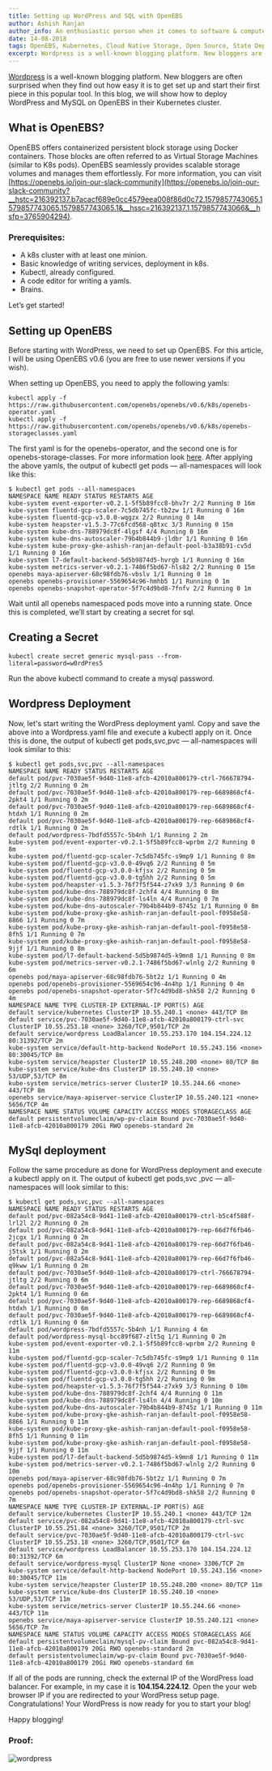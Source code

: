 ```yaml
---
title: Setting up WordPress and SQL with OpenEBS
author: Ashish Ranjan
author_info: An enthusiastic person when it comes to software & computers. I don't mind getting out of my comfort zone when things related to computing need to be done at the spur of the moment.
date: 14-08-2018
tags: OpenEBS, Kubernetes, Cloud Native Storage, Open Source, State Department
excerpt: Wordpress is a well-known blogging platform. New bloggers are often surprised when they find out how easy it is to get set up and start their first piece in this popular tool.
---
```


[Wordpress](https://en.wikipedia.org/wiki/WordPress) is a well-known blogging platform. New bloggers are often surprised when they find out how easy it is to get set up and start their first piece in this popular tool. In this blog, we will show how to deploy WordPress and MySQL on OpenEBS in their Kubernetes cluster.

## What is OpenEBS?

OpenEBS offers containerized persistent block storage using Docker containers. Those blocks are often referred to as Virtual Storage Machines (similar to K8s pods). OpenEBS seamlessly provides scalable storage volumes and manages them effortlessly. For more information, you can visit [https://openebs.io/join-our-slack-community](https://openebs.io/join-our-slack-community?__hstc=216392137.b7acacf689e0cc4579eea008f86d0c72.1579857743065.1579857743065.1579857743065.1&__hssc=216392137.1.1579857743066&__hsfp=3765904294).

### Prerequisites:

- A k8s cluster with at least one minion.
- Basic knowledge of writing services, deployment in k8s.
- Kubectl, already configured.
- A code editor for writing a yamls.
- Brains.

Let’s get started!

## Setting up OpenEBS

Before starting with WordPress, we need to set up OpenEBS. For this article, I will be using OpenEBS v0.6 (you are free to use newer versions if you wish).

When setting up OpenEBS, you need to apply the following yamls:

```
kubectl apply -f https://raw.githubusercontent.com/openebs/openebs/v0.6/k8s/openebs-operator.yaml
kubectl apply -f https://raw.githubusercontent.com/openebs/openebs/v0.6/k8s/openebs-storageclasses.yaml
```

The first yaml is for the openebs-operator, and the second one is for openebs-storage-classes. For more information look [here](https://docs.openebs.io/?__hstc=216392137.b7acacf689e0cc4579eea008f86d0c72.1579857743065.1579857743065.1579857743065.1&__hssc=216392137.1.1579857743066&__hsfp=3765904294). After applying the above yamls, the output of kubectl get pods — all-namespaces will look like this:

```
$ kubectl get pods --all-namespaces
NAMESPACE NAME READY STATUS RESTARTS AGE
kube-system event-exporter-v0.2.1-5f5b89fcc8-bhv7r 2/2 Running 0 16m
kube-system fluentd-gcp-scaler-7c5db745fc-tb2zw 1/1 Running 0 16m
kube-system fluentd-gcp-v3.0.0-wqgzx 2/2 Running 0 14m
kube-system heapster-v1.5.3-77c6fcd568-q8txc 3/3 Running 0 15m
kube-system kube-dns-788979dc8f-4lgsf 4/4 Running 0 16m
kube-system kube-dns-autoscaler-79b4b844b9-jldbr 1/1 Running 0 16m
kube-system kube-proxy-gke-ashish-ranjan-default-pool-b3a38b91-cv5d 1/1 Running 0 16m
kube-system l7-default-backend-5d5b9874d5-hvrgb 1/1 Running 0 16m
kube-system metrics-server-v0.2.1-7486f5bd67-hls82 2/2 Running 0 15m
openebs maya-apiserver-68c98fdb76-vbslv 1/1 Running 0 1m
openebs openebs-provisioner-5569654c96-hmhb5 1/1 Running 0 1m
openebs openebs-snapshot-operator-5f7c4d9bd8-7fnfv 2/2 Running 0 1m
```

Wait until all openebs namespaced pods move into a running state. Once this is completed, we’ll start by creating a secret for sql.

## Creating a Secret

```
kubectl create secret generic mysql-pass --from-literal=password=w0rdPres5
```

Run the above kubectl command to create a mysql password.

## Wordpress Deployment

Now, let's start writing the WordPress deployment yaml. Copy and save the above into a Wordpress.yaml file and execute a kubectl apply on it. Once this is done, the output of kubectl get pods,svc,pvc — all-namespaces will look similar to this:

```
$ kubectl get pods,svc,pvc --all-namespaces
NAMESPACE NAME READY STATUS RESTARTS AGE
default pod/pvc-7030ae5f-9d40-11e8-afcb-42010a800179-ctrl-766678794-jtltg 2/2 Running 0 2m
default pod/pvc-7030ae5f-9d40-11e8-afcb-42010a800179-rep-6689868cf4-2pkt4 1/1 Running 0 2m
default pod/pvc-7030ae5f-9d40-11e8-afcb-42010a800179-rep-6689868cf4-htdxh 1/1 Running 0 2m
default pod/pvc-7030ae5f-9d40-11e8-afcb-42010a800179-rep-6689868cf4-rdtlk 1/1 Running 0 2m
default pod/wordpress-7bdfd5557c-5b4nh 1/1 Running 2 2m
kube-system pod/event-exporter-v0.2.1-5f5b89fcc8-wprbm 2/2 Running 0 8m
kube-system pod/fluentd-gcp-scaler-7c5db745fc-s9mp9 1/1 Running 0 8m
kube-system pod/fluentd-gcp-v3.0.0-49vq6 2/2 Running 0 5m
kube-system pod/fluentd-gcp-v3.0.0-kfjsx 2/2 Running 0 5m
kube-system pod/fluentd-gcp-v3.0.0-tg5hh 2/2 Running 0 5m
kube-system pod/heapster-v1.5.3-76f7f5f544-z7xk9 3/3 Running 0 6m
kube-system pod/kube-dns-788979dc8f-2chf4 4/4 Running 0 8m
kube-system pod/kube-dns-788979dc8f-ls4ln 4/4 Running 0 7m
kube-system pod/kube-dns-autoscaler-79b4b844b9-8745z 1/1 Running 0 8m
kube-system pod/kube-proxy-gke-ashish-ranjan-default-pool-f0958e58-8866 1/1 Running 0 7m
kube-system pod/kube-proxy-gke-ashish-ranjan-default-pool-f0958e58-8fh5 1/1 Running 0 7m
kube-system pod/kube-proxy-gke-ashish-ranjan-default-pool-f0958e58-9jjf 1/1 Running 0 8m
kube-system pod/l7-default-backend-5d5b9874d5-k9mn8 1/1 Running 0 8m
kube-system pod/metrics-server-v0.2.1-7486f5bd67-wlnlg 2/2 Running 0 6m
openebs pod/maya-apiserver-68c98fdb76-5bt2z 1/1 Running 0 4m
openebs pod/openebs-provisioner-5569654c96-4n4hp 1/1 Running 0 4m
openebs pod/openebs-snapshot-operator-5f7c4d9bd8-shk58 2/2 Running 0 4m
NAMESPACE NAME TYPE CLUSTER-IP EXTERNAL-IP PORT(S) AGE
default service/kubernetes ClusterIP 10.55.240.1 <none> 443/TCP 8m
default service/pvc-7030ae5f-9d40-11e8-afcb-42010a800179-ctrl-svc ClusterIP 10.55.253.18 <none> 3260/TCP,9501/TCP 2m
default service/wordpress LoadBalancer 10.55.253.170 104.154.224.12 80:31392/TCP 2m
kube-system service/default-http-backend NodePort 10.55.243.156 <none> 80:30045/TCP 8m
kube-system service/heapster ClusterIP 10.55.248.200 <none> 80/TCP 8m
kube-system service/kube-dns ClusterIP 10.55.240.10 <none> 53/UDP,53/TCP 8m
kube-system service/metrics-server ClusterIP 10.55.244.66 <none> 443/TCP 8m
openebs service/maya-apiserver-service ClusterIP 10.55.240.121 <none> 5656/TCP 4m
NAMESPACE NAME STATUS VOLUME CAPACITY ACCESS MODES STORAGECLASS AGE
default persistentvolumeclaim/wp-pv-claim Bound pvc-7030ae5f-9d40-11e8-afcb-42010a800179 20Gi RWO openebs-standard 2m
```

## MySql deployment

Follow the same procedure as done for WordPress deployment and execute a kubectl apply on it. The output of kubectl get pods,svc ,pvc — all-namespaces will look similar to this:

```
$ kubectl get pods,svc,pvc --all-namespaces
NAMESPACE NAME READY STATUS RESTARTS AGE
default pod/pvc-082a54c8-9d41-11e8-afcb-42010a800179-ctrl-b5c4f588f-lrl2l 2/2 Running 0 2m
default pod/pvc-082a54c8-9d41-11e8-afcb-42010a800179-rep-66d7f6fb46-2jcgx 1/1 Running 0 2m
default pod/pvc-082a54c8-9d41-11e8-afcb-42010a800179-rep-66d7f6fb46-j5tsk 1/1 Running 0 2m
default pod/pvc-082a54c8-9d41-11e8-afcb-42010a800179-rep-66d7f6fb46-q9kww 1/1 Running 0 2m
default pod/pvc-7030ae5f-9d40-11e8-afcb-42010a800179-ctrl-766678794-jtltg 2/2 Running 0 6m
default pod/pvc-7030ae5f-9d40-11e8-afcb-42010a800179-rep-6689868cf4-2pkt4 1/1 Running 0 6m
default pod/pvc-7030ae5f-9d40-11e8-afcb-42010a800179-rep-6689868cf4-htdxh 1/1 Running 0 6m
default pod/pvc-7030ae5f-9d40-11e8-afcb-42010a800179-rep-6689868cf4-rdtlk 1/1 Running 0 6m
default pod/wordpress-7bdfd5557c-5b4nh 1/1 Running 4 6m
default pod/wordpress-mysql-bcc89f687-zlt5q 1/1 Running 0 2m
kube-system pod/event-exporter-v0.2.1-5f5b89fcc8-wprbm 2/2 Running 0 11m
kube-system pod/fluentd-gcp-scaler-7c5db745fc-s9mp9 1/1 Running 0 11m
kube-system pod/fluentd-gcp-v3.0.0-49vq6 2/2 Running 0 9m
kube-system pod/fluentd-gcp-v3.0.0-kfjsx 2/2 Running 0 9m
kube-system pod/fluentd-gcp-v3.0.0-tg5hh 2/2 Running 0 9m
kube-system pod/heapster-v1.5.3-76f7f5f544-z7xk9 3/3 Running 0 10m
kube-system pod/kube-dns-788979dc8f-2chf4 4/4 Running 0 11m
kube-system pod/kube-dns-788979dc8f-ls4ln 4/4 Running 0 10m
kube-system pod/kube-dns-autoscaler-79b4b844b9-8745z 1/1 Running 0 11m
kube-system pod/kube-proxy-gke-ashish-ranjan-default-pool-f0958e58-8866 1/1 Running 0 11m
kube-system pod/kube-proxy-gke-ashish-ranjan-default-pool-f0958e58-8fh5 1/1 Running 0 11m
kube-system pod/kube-proxy-gke-ashish-ranjan-default-pool-f0958e58-9jjf 1/1 Running 0 11m
kube-system pod/l7-default-backend-5d5b9874d5-k9mn8 1/1 Running 0 11m
kube-system pod/metrics-server-v0.2.1-7486f5bd67-wlnlg 2/2 Running 0 10m
openebs pod/maya-apiserver-68c98fdb76-5bt2z 1/1 Running 0 7m
openebs pod/openebs-provisioner-5569654c96-4n4hp 1/1 Running 0 7m
openebs pod/openebs-snapshot-operator-5f7c4d9bd8-shk58 2/2 Running 0 7m
NAMESPACE NAME TYPE CLUSTER-IP EXTERNAL-IP PORT(S) AGE
default service/kubernetes ClusterIP 10.55.240.1 <none> 443/TCP 12m
default service/pvc-082a54c8-9d41-11e8-afcb-42010a800179-ctrl-svc ClusterIP 10.55.251.84 <none> 3260/TCP,9501/TCP 2m
default service/pvc-7030ae5f-9d40-11e8-afcb-42010a800179-ctrl-svc ClusterIP 10.55.253.18 <none> 3260/TCP,9501/TCP 6m
default service/wordpress LoadBalancer 10.55.253.170 104.154.224.12 80:31392/TCP 6m
default service/wordpress-mysql ClusterIP None <none> 3306/TCP 2m
kube-system service/default-http-backend NodePort 10.55.243.156 <none> 80:30045/TCP 11m
kube-system service/heapster ClusterIP 10.55.248.200 <none> 80/TCP 11m
kube-system service/kube-dns ClusterIP 10.55.240.10 <none> 53/UDP,53/TCP 11m
kube-system service/metrics-server ClusterIP 10.55.244.66 <none> 443/TCP 11m
openebs service/maya-apiserver-service ClusterIP 10.55.240.121 <none> 5656/TCP 7m
NAMESPACE NAME STATUS VOLUME CAPACITY ACCESS MODES STORAGECLASS AGE
default persistentvolumeclaim/mysql-pv-claim Bound pvc-082a54c8-9d41-11e8-afcb-42010a800179 20Gi RWO openebs-standard 2m
default persistentvolumeclaim/wp-pv-claim Bound pvc-7030ae5f-9d40-11e8-afcb-42010a800179 20Gi RWO openebs-standard 6m
```

If all of the pods are running, check the external IP of the WordPress load balancer. For example, in my case it is **104.154.224.12**. Open the your web browser IP if you are redirected to your WordPress setup page. Congratulations! Your WordPress is now ready for you to start your blog!

Happy blogging!

### Proof:

![wordpress](/images/blog/wordpress.png)
